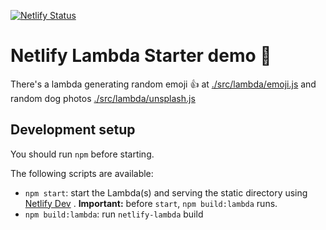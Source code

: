 [![Netlify Status](https://api.netlify.com/api/v1/badges/e1d05e3e-a62d-4ba1-8c12-65dd937bb09b/deploy-status)](https://app.netlify.com/sites/netlify-lamda-function/deploys)

# Netlify Lambda Starter demo 🚀

There's a lambda generating random emoji 👍 at [./src/lambda/emoji.js](./src/lambda/emoji.js) and random dog photos [./src/lambda/unsplash.js](./src/lambda/unsplash.js)

## Development setup

You should run `npm` before starting.

The following scripts are available:

* `npm start`: start the Lambda(s) and serving the static directory using [Netlify Dev](https://www.netlify.com/products/dev/) . **Important:** before `start`, `npm build:lambda` runs.
* `npm build:lambda`: run `netlify-lambda` build
